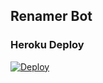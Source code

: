 ## Renamer Bot


### Heroku Deploy

[![Deploy](https://www.herokucdn.com/deploy/button.svg)](https://heroku.com/deploy)


